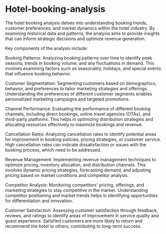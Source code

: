 # Hotel-booking-analysis
The hotel booking analysis delves into understanding booking trends, customer preferences, and market dynamics within the hotel industry. By examining historical data and patterns, the analysis aims to provide insights that can inform strategic decisions and optimize revenue generation.

Key components of the analysis include:

Booking Patterns: Analyzing booking patterns over time to identify peak seasons, trends in booking volume, and any fluctuations in demand. This involves examining factors such as seasonality, holidays, and special events that influence booking behavior.

Customer Segmentation: Segmenting customers based on demographics, behavior, and preferences to tailor marketing strategies and offerings. Understanding the preferences of different customer segments enables personalized marketing campaigns and targeted promotions.

Channel Performance: Evaluating the performance of different booking channels, including direct bookings, online travel agencies (OTAs), and third-party platforms. This helps in optimizing distribution strategies and allocating resources effectively to maximize bookings and revenue.

Cancellation Rates: Analyzing cancellation rates to identify potential areas for improvement in booking policies, pricing strategies, or customer service. High cancellation rates can indicate dissatisfaction or issues with the booking process, which need to be addressed.

Revenue Management: Implementing revenue management techniques to optimize pricing, inventory allocation, and distribution channels. This involves dynamic pricing strategies, forecasting demand, and adjusting pricing based on market conditions and competitor analysis.

Competitor Analysis: Monitoring competitors' pricing, offerings, and marketing strategies to stay competitive in the market. Understanding competitor positioning and market trends helps in identifying opportunities for differentiation and innovation.

Customer Satisfaction: Assessing customer satisfaction through feedback, reviews, and ratings to identify areas of improvement in service quality and guest experience. Satisfied customers are more likely to return and recommend the hotel to others, contributing to long-term success.
